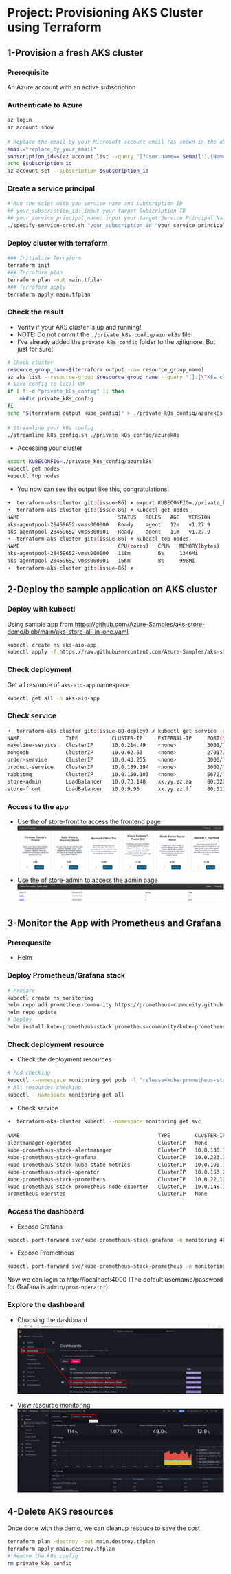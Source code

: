 # Project: Provisioning AKS Cluster using Terraform

## 1-Provision a fresh AKS cluster

### Prerequisite

An Azure account with an active subscription

### Authenticate to Azure

```bash
az login
az account show

# Replace the email by your Microsoft account email (as shown in the above command)
email="replace_by_your_email"
subscription_id=$(az account list --query "[?user.name=='$email'].{Name:name, ID:id, Default:isDefault}" | jq -r '.[].ID')
echo $subscription_id
az account set --subscription $subscription_id
```

### Create a service principal

```bash
# Run the scipt with you service name and subscription ID
## your_subscription_id: input your target Subscription ID
## your_service_principal_name: input your target Service Principal Name
./specify-service-cred.sh "your_subscription_id "your_service_principal_name"
```

### Deploy cluster with terraform

```bash
### Initialize Terraform
terraform init
### Terraform plan
terraform plan -out main.tfplan
### Terraform apply
terraform apply main.tfplan
```

### Check the result

- Verify if your AKS cluster is up and running!
- NOTE: Do not commit the `./private_k8s_config/azurek8s` file
- I've already added the `private_k8s_config` folder to the .gitignore. But just for sure!

```bash
# Check cluster
resource_group_name=$(terraform output -raw resource_group_name)
az aks list --resource-group $resource_group_name --query "[].{\"K8s cluster name\":name}" --output table
# Save config to local VM
if [ ! -d "private_k8s_config" ]; then
    mkdir private_k8s_config
fi
echo "$(terraform output kube_config)" > ./private_k8s_config/azurek8s

# Streamline your k8s config
./streamline_k8s_config.sh ./private_k8s_config/azurek8s
```

- Accessing your cluster

```bash
export KUBECONFIG=./private_k8s_config/azurek8s
kubectl get nodes
kubectl top nodes
```

- You now can see the output like this, congratulations!

```bash
➜  terraform-aks-cluster git:(issue-86) ✗ export KUBECONFIG=./private_k8s_config/azurek8s
➜  terraform-aks-cluster git:(issue-86) ✗ kubectl get nodes
NAME                                STATUS   ROLES   AGE   VERSION
aks-agentpool-28459652-vmss000000   Ready    agent   12m   v1.27.9
aks-agentpool-28459652-vmss000001   Ready    agent   11m   v1.27.9
➜  terraform-aks-cluster git:(issue-86) ✗ kubectl top nodes
NAME                                CPU(cores)   CPU%   MEMORY(bytes)   MEMORY%
aks-agentpool-28459652-vmss000000   118m         6%     1346Mi          29%
aks-agentpool-28459652-vmss000001   166m         8%     998Mi           21%
➜  terraform-aks-cluster git:(issue-86) ✗
```

## 2-Deploy the sample application on AKS cluster

### Deploy with kubectl

Using sample app from https://github.com/Azure-Samples/aks-store-demo/blob/main/aks-store-all-in-one.yaml

```bash
kubectl create ns aks-aio-app
kubectl apply -f https://raw.githubusercontent.com/Azure-Samples/aks-store-demo/main/aks-store-all-in-one.yaml -n aks-aio-app
```

### Check deployment

Get all resource of `aks-aio-app` namespace

```bash
kubectl get all -n aks-aio-app
```

### Check service

```bash
➜  terraform-aks-cluster git:(issue-88-deploy) ✗ kubectl get service -n aks-aio-app
NAME               TYPE           CLUSTER-IP     EXTERNAL-IP     PORT(S)              AGE
makeline-service   ClusterIP      10.0.214.49    <none>          3001/TCP             2m2s
mongodb            ClusterIP      10.0.62.53     <none>          27017/TCP            2m7s
order-service      ClusterIP      10.0.43.255    <none>          3000/TCP             2m4s
product-service    ClusterIP      10.0.189.194   <none>          3002/TCP             2m1s
rabbitmq           ClusterIP      10.0.150.103   <none>          5672/TCP,15672/TCP   2m5s
store-admin        LoadBalancer   10.0.73.148    xx.yy.zz.aa     80:32072/TCP         118s
store-front        LoadBalancer   10.0.9.95      xx.yy.zz.ff     80:31199/TCP         119s
```

### Access to the app

- Use the <EXTERNAL-IP> of store-front to access the frontend page
  ![](./assets/result/store-front.png)
- Use the <EXTERNAL-IP> of store-admin to access the admin page
  ![](./assets/result/store-admin.png)

## 3-Monitor the App with Prometheus and Grafana

### Prerequesite

- Helm

### Deploy Prometheus/Grafana stack

```bash
# Prepare
kubectl create ns monitoring
helm repo add prometheus-community https://prometheus-community.github.io/helm-charts
helm repo update
# Deploy
helm install kube-prometheus-stack prometheus-community/kube-prometheus-stack --namespace monitoring
```

### Check deployment resource

- Check the deployment resources

```bash
# Pod checking
kubectl --namespace monitoring get pods -l "release=kube-prometheus-stack"
# All resources checking
kubectl --namespace monitoring get all
```

- Check service

```bash
➜  terraform-aks-cluster kubectl --namespace monitoring get svc

NAME                                             TYPE        CLUSTER-IP     EXTERNAL-IP   PORT(S)                      AGE
alertmanager-operated                            ClusterIP   None           <none>        9093/TCP,9094/TCP,9094/UDP   3m12s
kube-prometheus-stack-alertmanager               ClusterIP   10.0.130.140   <none>        9093/TCP,8080/TCP            3m18s
kube-prometheus-stack-grafana                    ClusterIP   10.0.223.108   <none>        80/TCP                       3m18s
kube-prometheus-stack-kube-state-metrics         ClusterIP   10.0.190.136   <none>        8080/TCP                     3m18s
kube-prometheus-stack-operator                   ClusterIP   10.0.153.232   <none>        443/TCP                      3m18s
kube-prometheus-stack-prometheus                 ClusterIP   10.0.22.103    <none>        9090/TCP,8080/TCP            3m18s
kube-prometheus-stack-prometheus-node-exporter   ClusterIP   10.0.146.164   <none>        9100/TCP                     3m18s
prometheus-operated                              ClusterIP   None           <none>        9090/TCP                     3m12s
```

### Access the dashboard

- Expose Grafana

```bash
kubectl port-forward svc/kube-prometheus-stack-grafana -n monitoring 4000:80
```

- Expose Prometheus

```bash
kubectl port-forward svc/kube-prometheus-stack-prometheus -n monitoring 4001:9090
```

Now we can login to http://localhost:4000 (The default username/password for Grafana is `admin/prom-operator`)

### Explore the dashboard

- Choosing the dashboard
  ![](./assets/result/grafana_dashboard_choose.png)

- View resource monitoring
  ![](./assets/result/grafana_dashboard_detail.png)

## 4-Delete AKS resources

Once done with the demo, we can cleanup resouce to save the cost

```bash
terraform plan -destroy -out main.destroy.tfplan
terraform apply main.destroy.tfplan
# Remove the k8s config
rm private_k8s_config
```
